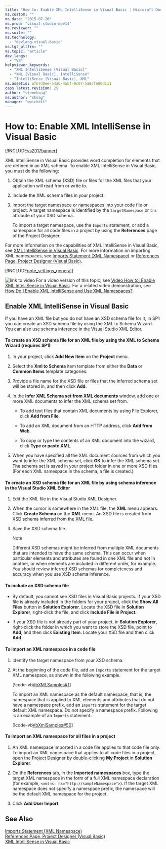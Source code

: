 ```yaml
---
title: "How to: Enable XML IntelliSense in Visual Basic | Microsoft Docs"
ms.custom: ""
ms.date: "2015-07-20"
ms.prod: "visual-studio-dev14"
ms.reviewer: ""
ms.suite: ""
ms.technology: 
  - "devlang-visual-basic"
ms.tgt_pltfrm: ""
ms.topic: "article"
dev_langs: 
  - "VB"
helpviewer_keywords: 
  - "XML IntelliSense [Visual Basic]"
  - "XML [Visual Basic], IntelliSense"
  - "IntelliSense [Visual Basic], XML"
ms.assetid: af67d0ee-a4a6-4abf-9c07-5a8cfe80d111
caps.latest.revision: 25
author: "stevehoag"
ms.author: "shoag"
manager: "wpickett"
---
```

# How to: Enable XML IntelliSense in Visual Basic
[!INCLUDE[vs2017banner](../../../../visual-basic/includes/vs2017banner.md)]

XML IntelliSense in Visual Basic provides word completion for elements that are defined in an XML schema. To enable XML IntelliSense in Visual Basic, you must do the following:  
  
1.  Obtain the XML schema (XSD) file or files for the XML files that your application will read from or write to.  
  
2.  Include the XML schema files in your project.  
  
3.  Import the target namespace or namespaces into your code file or project. A target namespace is identified by the `targetNamespace` or `tns` attribute of your XSD schema.  
  
     To import a target namespace, use the `Imports` statement, or add a namespace for all code files in a project by using the **References** page of the Project Designer.  
  
 For more information on the capabilities of XML IntelliSense in Visual Basic, see [XML IntelliSense in Visual Basic](../../../../visual-basic/programming-guide/language-features/xml/xml-intellisense.md). For more information on importing XML namespaces, see [Imports Statement (XML Namespace)](../../../../visual-basic/language-reference/statements/imports-statement-xml-namespace.md) or [References Page, Project Designer (Visual Basic)](/visual-studio/ide/reference/references-page-project-designer-visual-basic).  
  
 [!INCLUDE[note_settings_general](../../../../csharp/language-reference/compiler-messages/includes/note-settings-general-md.md)]  
  
 ![link to video](../../../../visual-basic/programming-guide/language-features/xml/media/playvideo.gif "PlayVideo") For a video version of this topic, see [Video How to: Enable XML IntelliSense in Visual Basic](http://go.microsoft.com/fwlink/?LinkId=102466). For a related video demonstration, see [How Do I Enable XML IntelliSense and Use XML Namespaces?](http://go.microsoft.com/fwlink/?LinkId=143035).  
  
## Enable XML IntelliSense in Visual Basic  
 If you have an XML file but you do not have an XSD schema file for it, in SP1 you can create an XSD schema file by using the XML to Schema Wizard. You can also use schema inference in the Visual Studio XML Editor.  
  
#### To create an XSD schema file for an XML file by using the XML to Schema Wizard (requires SP1)  
  
1.  In your project, click **Add New Item** on the **Project** menu.  
  
2.  Select the **Xml to Schema** item template from either the **Data** or **Common Items** template categories.  
  
3.  Provide a file name for the XSD file or files that the inferred schema set will be stored in, and then click **Add**.  
  
4.  In the **Infer XML Schema set from XML documents** window, add one or more XML documents to infer the XML schema set from.  
  
    -   To add text files that contain XML documents by using File Explorer, click **Add from File**.  
  
    -   To add an XML document from an HTTP address, click **Add from Web**.  
  
    -   To copy or type the contents of an XML document into the wizard, click **Type or paste XML**.  
  
5.  When you have specified all the XML document sources from which you want to infer the XML schema set, click **OK** to infer the XML schema set. The schema set is saved in your project folder in one or more XSD files. (For each XML namespace in the schema, a file is created.)  
  
#### To create an XSD schema file for an XML file by using schema inference in the Visual Studio XML Editor  
  
1.  Edit the XML file in the Visual Studio XML Designer.  
  
2.  When the cursor is somewhere in the XML file, the **XML** menu appears. Click **Create Schema** on the **XML** menu. An XSD file is created from XSD schema inferred from the XML file.  
  
3.  Save the XSD schema file.  
  
    > [!NOTE]
    >  Different XSD schemas might be inferred from multiple XML documents that are intended to have the same schema. This can occur when particular elements and attributes are found in one XML file and not in another, or when elements are included in different order, for example. You should review inferred XSD schemas for completeness and accuracy when you use XSD schema inference.  
  
#### To include an XSD schema file  
  
-   By default, you cannot see XSD files in Visual Basic projects. If your XSD file is already included in the folders for your project, click the **Show All Files** button in **Solution Explorer**. Locate the XSD file in **Solution Explorer**, right-click the file, and click **Include File in Project**.  
  
-   If your XSD file is not already part of your project, in **Solution Explorer**, right-click the folder in which you want to store the XSD file, point to **Add**, and then click **Existing Item**. Locate your XSD file and then click **Add**.  
  
#### To import an XML namespace in a code file  
  
1.  Identify the target namespace from your XSD schema.  
  
2.  At the beginning of the code file, add an `Imports` statement for the target XML namespace, as shown in the following example.  
  
     [!code-vb[VbXMLSamples#1](../../../../visual-basic/language-reference/operators/codesnippet/visualbasic/how-to-enable-xml-intell_1.vb)]  
  
     To import an XML namespace as the default namespace, that is, the namespace that is applied to XML elements and attributes that do not have a namespace prefix, add an `Imports` statement for the target default XML namespace. Do not specify a namespace prefix. Following is an example of an `Imports` statement.  
  
     [!code-vb[VbXmlSamples#50](../../../../visual-basic/language-reference/operators/codesnippet/visualbasic/how-to-enable-xml-intell_2.vb)]  
  
#### To import an XML namespace for all files in a project  
  
1.  An XML namespace imported in a code file applies to that code file only. To import an XML namespace that applies to all code files in a project, open the Project Designer by double-clicking **My Project** in **Solution Explorer**.  
  
2.  On the **References** tab, in the **Imported namespaces** box, type the target XML namespace in the form of a full XML namespace declaration (for example, `<xmlns: ns="http://sampleNamespace">`). If the target XML namespace does not specify a namespace prefix, the namespace will be the default XML namespace for the project.  
  
3.  Click **Add User Import**.  
  
## See Also  
 [Imports Statement (XML Namespace)](../../../../visual-basic/language-reference/statements/imports-statement-xml-namespace.md)   
 [References Page, Project Designer (Visual Basic)](/visual-studio/ide/reference/references-page-project-designer-visual-basic)   
 [XML IntelliSense in Visual Basic](../../../../visual-basic/programming-guide/language-features/xml/xml-intellisense.md)